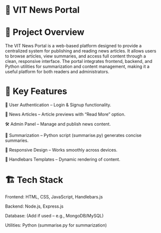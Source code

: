 # 📰 VIT News Portal
# 📌 Project Overview

The VIT News Portal is a web-based platform designed to provide a centralized system for publishing and reading news articles. It allows users to browse articles, view summaries, and access full content through a clean, responsive interface. The portal integrates frontend, backend, and Python utilities for summarization and content management, making it a useful platform for both readers and administrators.

# 🚀 Key Features

🔐 User Authentication – Login & Signup functionality.

📰 News Articles – Article previews with “Read More” option.

🛠️ Admin Panel – Manage and publish news content.

📄 Summarization – Python script (summarise.py) generates concise summaries.

📱 Responsive Design – Works smoothly across devices.

🎨 Handlebars Templates – Dynamic rendering of content.

# 🏗️ Tech Stack

Frontend: HTML, CSS, JavaScript, Handlebars.js

Backend: Node.js, Express.js

Database: (Add if used – e.g., MongoDB/MySQL)

Utilities: Python (summarise.py for summarization)
